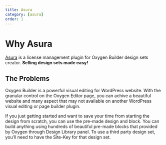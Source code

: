 ```yaml
---
title: Asura
category: [asura]
order: 1
---
```


# Why Asura

[Asura](https://dplugins.com/asura) is a license management plugin for Oxygen Builder design sets creator. **Selling design sets made easy!**

## The Problems

Oxygen Builder is a powerful visual editing for WordPress website. With the granular control on the Oxygen Editor page, you can achive a beautiful website and many aspect that may not available on another WordPress visual editing or page builder plugin.

If you just getting started and want to save your time from starting the design from scratch, you can use the pre-made design and block. You can build anything using hundreds of beautiful pre-made blocks that provided by Oxygen through Design Library panel. To use a third party design set, you’ll need to have the Site-Key for that design set.